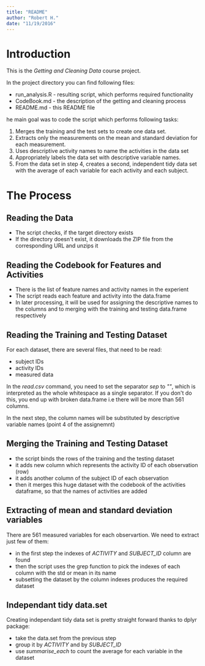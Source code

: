 ```yaml
---
title: "README"
author: "Robert H."
date: "11/19/2016"
---
```


# Introduction

This is the *Getting and Cleaning Data* course project.

In the project directory you can find following files:

*  run_analysis.R - resulting script, which performs required functionality
*  CodeBook.md - the description of the getting and cleaning process
*  README.md - this README file

he main goal was to code the script which performs following tasks:
1. Merges the training and the test sets to create one data set.
2. Extracts only the measurements on the mean and standard deviation for each measurement.
3. Uses descriptive activity names to name the activities in the data set
4. Appropriately labels the data set with descriptive variable names.
5. From the data set in step 4, creates a second, independent tidy data set with the average of each variable for each activity and each subject.

# The Process

## Reading the Data
* The script checks, if the target directory exists
* If the directory doesn't exist, it downloads the ZIP file from the corresponding URL and unzips it

## Reading the Codebook for Features and Activities
* There is the list of feature names and activity names in the experient
* The script reads each feature and activity into the data.frame
* In later processing, it will be used for assigning the descriptive names to the columns and to merging with the training and testing data.frame respectively

## Reading the Training and Testing Dataset
For each dataset, there are several files, that need to be read:

* subject IDs
* activity IDs
* measured data

In the *read.csv* command, you need to set the separator *sep* to *""*, which is interpreted as the whole whitespace as a single separator. If you don't do this, you end up with broken data.frame i.e there will be more than 561 columns.

In the next step, the column names will be substituted by descriptive variable names (point 4 of the assignemnt)

## Merging the Training and Testing Dataset

* the script binds the rows of the training and the testing dataset
* it adds new column which represents the activity ID of each observation (row)
* it adds another column of the subject ID of each observation
* then it merges this huge dataset with the codebook of the activities dataframe, so that the names of activities are added

## Extracting of mean and standard deviation variables
There are 561 measured variables for each observartion. We need to extract just few of them:

* in the first step the indexes of *ACTIVITY* and *SUBJECT_ID* column are found
* then the script uses the grep function to pick the indexes of each column with the std or mean in its name
* subsetting the dataset by the column indexes produces the required dataset

## Independant tidy data.set
Creating independant tidy data set is pretty straight forward thanks to dplyr package:

* take the data.set from the previous step
* group it by *ACTIVITY* and by *SUBJECT_ID*
* use *summarise_each* to count the average for each variable in the dataset
